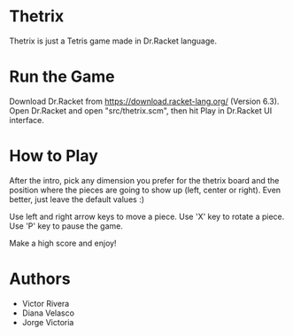 # Thetrix
Thetrix is just a Tetris game made in Dr.Racket language.

# Run the Game
Download Dr.Racket from https://download.racket-lang.org/ (Version 6.3). Open Dr.Racket and open "src/thetrix.scm", then hit Play in Dr.Racket UI interface.

# How to Play
After the intro, pick any dimension you prefer for the thetrix board and the position where the pieces are going to show up (left, center or right). Even better, just leave the default values :)

Use left and right arrow keys to move a piece. Use 'X' key to rotate a piece. Use 'P' key to pause the game.

Make a high score and enjoy!

# Authors
- Victor Rivera
- Diana Velasco
- Jorge Victoria
